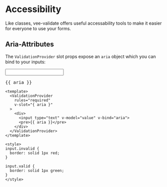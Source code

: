 # Accessibility

Like classes, vee-validate offers useful accessability tools to make it easier for everyone to use your forms.

## Aria-Attributes

The `ValidationProvider` slot props expose an `aria` object which you can bind to your inputs:

<ValidationProvider rules="required" v-slot="{ aria }">
  <div>
    <input type="text" v-model="values.classes" v-bind="aria">
    <pre class="no-highlight">{{ aria }}</pre>
  </div>
</ValidationProvider>

```vue{3,7}
<template>
  <ValidationProvider
    rules="required"
    v-slot="{ aria }"
  >
    <div>
      <input type="text" v-model="value" v-bind="aria">
      <pre>{{ aria }}</pre>
    </div>
  </ValidationProvider>
</template>

<style>
input.invalid {
  border: solid 1px red;
}

input.valid {
  border: solid 1px green;
}
</style>
```

<script>
export default {
  data: () => ({ values: {} })
};
</script>

<style lang="css">
.theme-default-content pre.no-highlight {
  background: #fff
}
</style>
